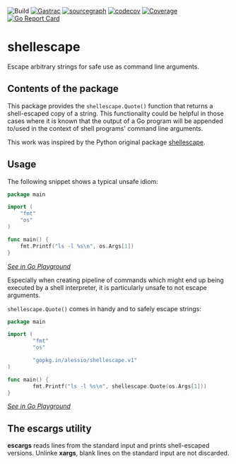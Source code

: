 ![Build](https://github.com/alessio/shellescape/workflows/Build/badge.svg)
[![Gastrac](https://img.shields.io/badge/go.dev-reference-007d9c?logo=go&logoColor=white&style=flat-square)](https://pkg.go.dev/github.com/alessio/shellescape?tab=overview)
[![sourcegraph](https://sourcegraph.com/github.com/alessio/shellescape/-/badge.svg)](https://sourcegraph.com/github.com/alessio/shellescape)
[![codecov](https://codecov.io/gh/alessio/shellescape/branch/master/graph/badge.svg)](https://codecov.io/gh/alessio/shellescape)
[![Coverage](https://gocover.io/_badge/github.com/alessio/shellescape)](https://gocover.io/github.com/alessio/shellescape)
[![Go Report Card](https://goreportcard.com/badge/github.com/alessio/shellescape)](https://goreportcard.com/report/github.com/alessio/shellescape)

# shellescape
Escape arbitrary strings for safe use as command line arguments.
## Contents of the package

This package provides the `shellescape.Quote()` function that returns a
shell-escaped copy of a string. This functionality could be helpful
in those cases where it is known that the output of a Go program will
be appended to/used in the context of shell programs' command line arguments.

This work was inspired by the Python original package
[shellescape](https://pypi.python.org/pypi/shellescape).

## Usage

The following snippet shows a typical unsafe idiom:

```go
package main

import (
	"fmt"
	"os"
)

func main() {
	fmt.Printf("ls -l %s\n", os.Args[1])
}
```
_[See in Go Playground](https://play.golang.org/p/Wj2WoUfH_d)_

Especially when creating pipeline of commands which might end up being
executed by a shell interpreter, it is particularly unsafe to not
escape arguments.

`shellescape.Quote()` comes in handy and to safely escape strings:

```go
package main

import (
        "fmt"
        "os"

        "gopkg.in/alessio/shellescape.v1"
)

func main() {
        fmt.Printf("ls -l %s\n", shellescape.Quote(os.Args[1]))
}
```
_[See in Go Playground](https://play.golang.org/p/HJ_CXgSrmp)_

## The escargs utility
__escargs__ reads lines from the standard input and prints shell-escaped versions. Unlinke __xargs__, blank lines on the standard input are not discarded.
